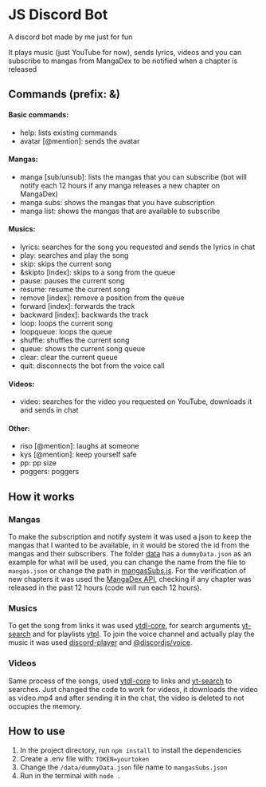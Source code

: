 # JS Discord Bot
A discord bot made by me just for fun

It plays music (just YouTube for now), sends lyrics, videos and you can subscribe to mangas from MangaDex to be notified when a chapter is released

## Commands (prefix: &)
#### Basic commands:
* help: lists existing commands
* avatar [@mention]: sends the avatar
#### Mangas:
* manga [sub/unsub]: lists the mangas that you can subscribe (bot will notify each 12 hours if any manga releases a new chapter on MangaDex)
* manga subs: shows the mangas that you have subscription
* manga list: shows the mangas that are available to subscribe
#### Musics:
* lyrics: searches for the song you requested and sends the lyrics in chat
* play: searches and play the song
* skip: skips the current song
* &skipto [index]: skips to a song from the queue
* pause: pauses the current song
* resume: resume the current song
* remove [index]: remove a position from the queue
* forward [index]: forwards the track
* backward [index]: backwards the track
* loop: loops the current song
* loopqueue: loops the queue
* shuffle: shuffles the current song
* queue: shows the current song queue
* clear: clear the current queue
* quit: disconnects the bot from the voice call
#### Videos:
* video: searches for the video you requested on YouTube, downloads it and sends in chat
#### Other:
* riso [@mention]: laughs at someone
* kys [@mention]: keep yourself safe
* pp: pp size
* poggers: poggers

## How it works
### Mangas
To make the subscription and notify system it was used a json to keep the mangas that I wanted to be available, in it would be stored the id from the mangas and their subscribers.
The folder [data](https://github.com/cgmuniz/bot-discordjs/tree/main/data) has a `dummyData.json` as an example for what will be used, you can change the name from the file to `mangas.json` 
or change the path in [mangasSubs.js](https://github.com/cgmuniz/bot-discordjs/blob/main/utils/mangasSubs.js).
For the verification of new chapters it was used the [MangaDex API](https://api.mangadex.org/docs/), checking if any chapter was released in the past 12 hours (code will run each 12 hours).
### Musics
To get the song from links it was used [ytdl-core](https://www.npmjs.com/package/ytdl-core), for search arguments [yt-search](https://www.npmjs.com/package/yt-search) and for playlists [ytpl](https://www.npmjs.com/package/ytpl).
To join the voice channel and actually play the music it was used [discord-player](https://www.npmjs.com/package/discord-player) and [@discordjs/voice](https://www.npmjs.com/package/@discordjs/voice).
### Videos
Same process of the songs, used [ytdl-core](https://www.npmjs.com/package/ytdl-core) to links and [yt-search](https://www.npmjs.com/package/yt-search) to searches.
Just changed the code to work for videos, it downloads the video as video.mp4 and after sending it in the chat, the video is deleted to not occupies the memory.

## How to use
1. In the project directory, run `npm install` to install the dependencies
2. Create a .env file with: `TOKEN=yourtoken`
3. Change the `/data/dummyData.json` file name to `mangasSubs.json`
4. Run in the terminal with `node .`
